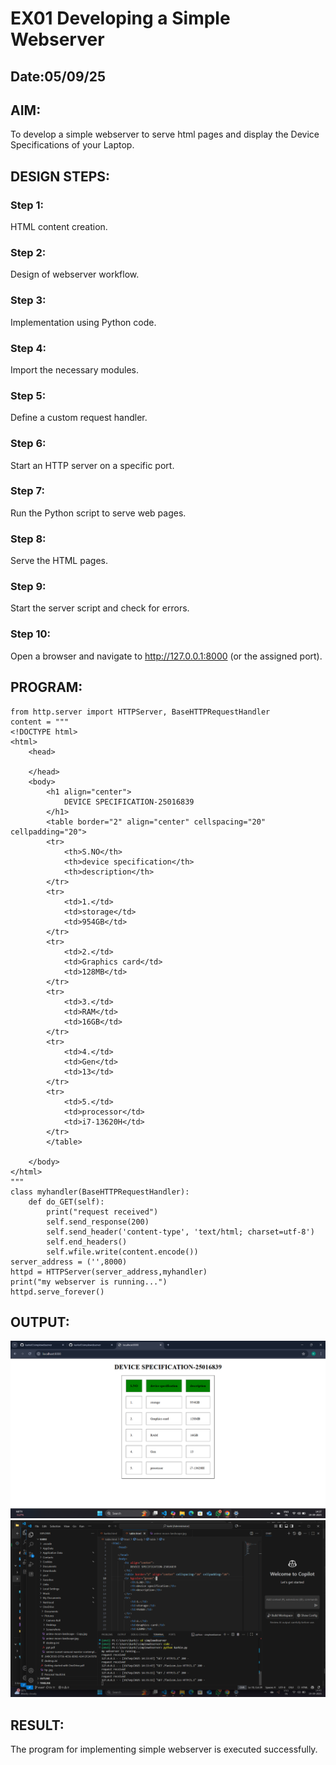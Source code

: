 # EX01 Developing a Simple Webserver
## Date:05/09/25

## AIM:
To develop a simple webserver to serve html pages and display the Device Specifications of your Laptop.

## DESIGN STEPS:
### Step 1: 
HTML content creation.

### Step 2:
Design of webserver workflow.

### Step 3:
Implementation using Python code.

### Step 4:
Import the necessary modules.

### Step 5:
Define a custom request handler.

### Step 6:
Start an HTTP server on a specific port.

### Step 7:
Run the Python script to serve web pages.

### Step 8:
Serve the HTML pages.

### Step 9:
Start the server script and check for errors.

### Step 10:
Open a browser and navigate to http://127.0.0.1:8000 (or the assigned port).

## PROGRAM:
```
from http.server import HTTPServer, BaseHTTPRequestHandler
content = """
<!DOCTYPE html>
<html>
    <head>

    </head>
    <body>
        <h1 align="center">
            DEVICE SPECIFICATION-25016839
        </h1>
        <table border="2" align="center" cellspacing="20" cellpadding="20">
        <tr>
            <th>S.NO</th>
            <th>device specification</th>
            <th>description</th>
        </tr>
        <tr>
            <td>1.</td>
            <td>storage</td>
            <td>954GB</td>
        </tr>
        <tr>
            <td>2.</td>
            <td>Graphics card</td>
            <td>128MB</td>
        </tr>
        <tr>
            <td>3.</td>
            <td>RAM</td>
            <td>16GB</td>
        </tr>
        <tr>
            <td>4.</td>
            <td>Gen</td>
            <td>13</td>
        </tr>
        <tr>
            <td>5.</td>
            <td>processor</td>
            <td>i7-13620H</td>
        </tr>
        </table>

    </body>
</html>
"""
class myhandler(BaseHTTPRequestHandler):
    def do_GET(self):
        print("request received")
        self.send_response(200)
        self.send_header('content-type', 'text/html; charset=utf-8')
        self.end_headers()
        self.wfile.write(content.encode())
server_address = ('',8000)
httpd = HTTPServer(server_address,myhandler)
print("my webserver is running...")
httpd.serve_forever()
```

## OUTPUT:
![alt text](<Screenshot (1).png>)
![alt text](image-1.png)

## RESULT:
The program for implementing simple webserver is executed successfully.
